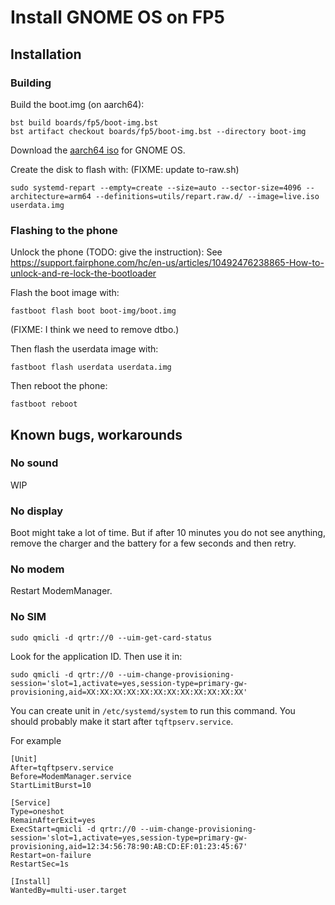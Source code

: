 # Install GNOME OS on FP5

## Installation

### Building

Build the boot.img (on aarch64):
```
bst build boards/fp5/boot-img.bst
bst artifact checkout boards/fp5/boot-img.bst --directory boot-img
```

Download the [aarch64 iso](https://os.gnome.org/download/latest/live-aarch64.iso) for GNOME OS.

Create the disk to flash with: (FIXME: update to-raw.sh)

```
sudo systemd-repart --empty=create --size=auto --sector-size=4096 --architecture=arm64 --definitions=utils/repart.raw.d/ --image=live.iso userdata.img
```

### Flashing to the phone

Unlock the phone (TODO: give the instruction):
See https://support.fairphone.com/hc/en-us/articles/10492476238865-How-to-unlock-and-re-lock-the-bootloader

Flash the boot image with:

```
fastboot flash boot boot-img/boot.img
```

(FIXME: I think we need to remove dtbo.)

Then flash the userdata image with:

```
fastboot flash userdata userdata.img
```

Then reboot the phone:

```
fastboot reboot
```

## Known bugs, workarounds

### No sound

WIP

### No display

Boot might take a lot of time. But if after 10 minutes you do not see
anything, remove the charger and the battery for a few seconds and
then retry.

### No modem

Restart ModemManager.

### No SIM

```
sudo qmicli -d qrtr://0 --uim-get-card-status
```

Look for the application ID. Then use it in:

```
sudo qmicli -d qrtr://0 --uim-change-provisioning-session='slot=1,activate=yes,session-type=primary-gw-provisioning,aid=XX:XX:XX:XX:XX:XX:XX:XX:XX:XX:XX:XX'
```

You can create unit in `/etc/systemd/system` to run this command. You
should probably make it start after `tqftpserv.service`.

For example

```
[Unit]
After=tqftpserv.service
Before=ModemManager.service
StartLimitBurst=10

[Service]
Type=oneshot
RemainAfterExit=yes
ExecStart=qmicli -d qrtr://0 --uim-change-provisioning-session='slot=1,activate=yes,session-type=primary-gw-provisioning,aid=12:34:56:78:90:AB:CD:EF:01:23:45:67'
Restart=on-failure
RestartSec=1s

[Install]
WantedBy=multi-user.target
```
